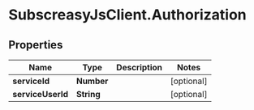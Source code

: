 # SubscreasyJsClient.Authorization

## Properties

Name | Type | Description | Notes
------------ | ------------- | ------------- | -------------
**serviceId** | **Number** |  | [optional] 
**serviceUserId** | **String** |  | [optional] 



